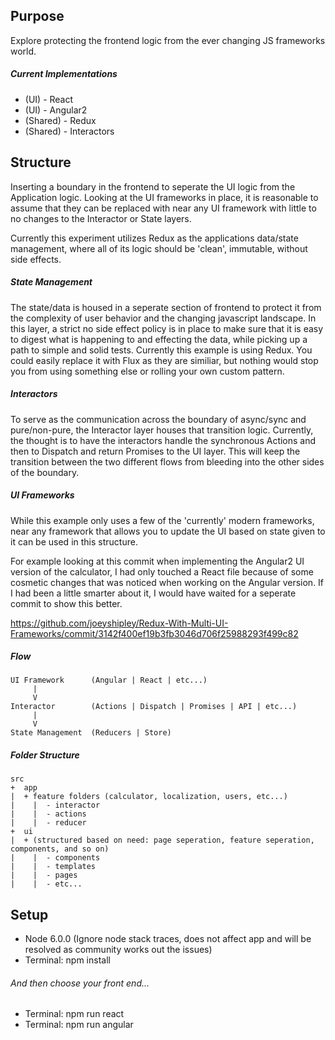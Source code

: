 ## Purpose ##

Explore protecting the frontend logic from the ever changing JS frameworks world.

##### Current Implementations #####

* (UI) - React
* (UI) - Angular2
* (Shared) - Redux
* (Shared) - Interactors

## Structure ##

Inserting a boundary in the frontend to seperate the UI logic from the Application logic. Looking at the UI frameworks in place, it is reasonable to assume that they can be replaced with near any UI framework with little to no changes to the Interactor or State layers.

Currently this experiment utilizes Redux as the applications data/state management, where all of its logic should be 'clean', immutable, without side effects. 

##### State Management #####

The state/data is housed in a seperate section of frontend to protect it from the complexity of user behavior and the changing javascript landscape. In this layer, a strict no side effect policy is in place to make sure that it is easy to digest what is happening to and effecting the data, while picking up a path to simple and solid tests. Currently this example is using Redux. You could easily replace it with Flux as they are similiar, but nothing would stop you from using something else or rolling your own custom pattern.

##### Interactors #####

To serve as the communication across the boundary of async/sync and pure/non-pure, the Interactor layer houses that transition logic. Currently, the thought is to have the interactors handle the synchronous Actions and then to Dispatch and return Promises to the UI layer. This will keep the transition between the two different flows from bleeding into the other sides of the boundary.

##### UI Frameworks #####

While this example only uses a few of the 'currently' modern frameworks, near any framework that allows you to update the UI based on state given to it can be used in this structure.

For example looking at this commit when implementing the Angular2 UI version of the calculator, I had only touched a React file because of some cosmetic changes that was noticed when working on the Angular version. If I had been a little smarter about it, I would have waited for a seperate commit to show this better. 

https://github.com/joeyshipley/Redux-With-Multi-UI-Frameworks/commit/3142f400ef19b3fb3046d706f25988293f499c82

##### Flow #####

```
UI Framework      (Angular | React | etc...)
     |
     V
Interactor        (Actions | Dispatch | Promises | API | etc...)
     |
     V
State Management  (Reducers | Store)
```

##### Folder Structure #####

```
src
+  app
|  + feature folders (calculator, localization, users, etc...)
|    |  - interactor
|    |  - actions
|    |  - reducer
+  ui 
|  + (structured based on need: page seperation, feature seperation, components, and so on)
|    |  - components
|    |  - templates
|    |  - pages
|    |  - etc...
```

## Setup ##

* Node 6.0.0 (Ignore node stack traces, does not affect app and will be resolved as community works out the issues)
* Terminal: npm install

###### And then choose your front end... ######

* Terminal: npm run react
* Terminal: npm run angular
